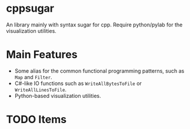 cppsugar
========

An library mainly with syntax sugar for cpp. Require python/pylab for the visualization utilities.

Main Features
========

* Some alias for the common functional programming patterns, such as `Map` and `Filter`.
* C#-like IO functions such as `WriteAllBytesToFile` or `WriteAllLinesToFile`.
* Python-based visualization utilities.

TODO Items
========

